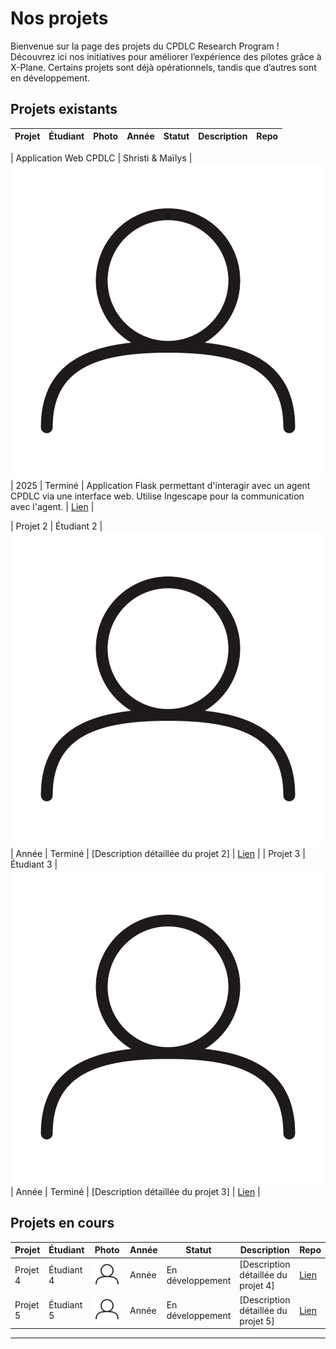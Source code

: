 # Nos projets

Bienvenue sur la page des projets du CPDLC Research Program ! Découvrez ici nos initiatives pour améliorer l’expérience des pilotes grâce à X-Plane. Certains projets sont déjà opérationnels, tandis que d’autres sont en développement.

## Projets existants

| Projet      | Étudiant      | Photo                    | Année | Statut   | Description                       | Repo                   |
|-------------|---------------|--------------------------|-------|----------|-----------------------------------|------------------------|

| Application Web CPDLC        | Shristi & Maïlys | ![Photo](img/user.png)   | 2025  | Terminé  | Application Flask permettant d'interagir avec un agent CPDLC via une interface web. Utilise Ingescape pour la communication avec l'agent. | [Lien](https://github.com/CPDLC-research-program/cpdlc-flask-app)   |

| Projet 2    | Étudiant 2    | ![Photo](img/user.png)   | Année | Terminé  | [Description détaillée du projet 2] | [Lien](URL)            |
| Projet 3    | Étudiant 3    | ![Photo](img/user.png)   | Année | Terminé  | [Description détaillée du projet 3] | [Lien](URL)            |

## Projets en cours

| Projet      | Étudiant      | Photo                    | Année | Statut           | Description                       | Repo                   |
|-------------|---------------|--------------------------|-------|------------------|-----------------------------------|------------------------|
| Projet 4    | Étudiant 4    | ![Photo](img/user.png)   | Année | En développement | [Description détaillée du projet 4] | [Lien](URL)            |
| Projet 5    | Étudiant 5    | ![Photo](img/user.png)   | Année | En développement | [Description détaillée du projet 5] | [Lien](URL)            |

---
